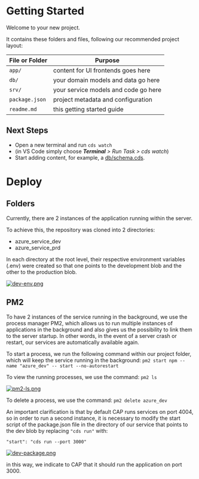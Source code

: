 # Getting Started

Welcome to your new project.

It contains these folders and files, following our recommended project layout:

File or Folder | Purpose
---------|----------
`app/` | content for UI frontends goes here
`db/` | your domain models and data go here
`srv/` | your service models and code go here
`package.json` | project metadata and configuration
`readme.md` | this getting started guide


## Next Steps

- Open a new terminal and run `cds watch` 
- (in VS Code simply choose _**Terminal** > Run Task > cds watch_)
- Start adding content, for example, a [db/schema.cds](db/schema.cds).


# Deploy 

## Folders

Currently, there are 2 instances of the application running within the server.

To achieve this, the repository was cloned into 2 directories:

- azure_service_dev
- azure_service_prd

In each directory at the root level, their respective environment variables (.env) were created so that one points to the development blob and the other to the production blob.

[![dev-env.png](https://i.postimg.cc/t4cPf3GH/dev-env.png)](https://postimg.cc/NK152r0N)

## PM2

To have 2 instances of the service running in the background, we use the process manager PM2, which allows us to run multiple instances of applications in the background and also gives us the possibility to link them to the server startup. In other words, in the event of a server crash or restart, our services are automatically available again.

To start a process, we run the following command within our project folder, which will keep the service running in the background:
`pm2 start npm --name "azure_dev" -- start --no-autorestart`

To view the running processes, we use the command:
`pm2 ls`

[![pm2-ls.png](https://i.postimg.cc/DzbsKS74/pm2-ls.png)](https://postimg.cc/FfN1ysdh)

To delete a process, we use the command:
`pm2 delete azure_dev`

An important clarification is that by default CAP runs services on port 4004, so in order to run a second instance, it is necessary to modify the start script of the package.json file in the directory of our service that points to the dev blob by replacing `"cds run"` with:

 `"start": "cds run --port 3000"`

[![dev-package.png](https://i.postimg.cc/G2wD3bp7/dev-package.png)](https://postimg.cc/sBmxwd77)

in this way, we indicate to CAP that it should run the application on port 3000.
